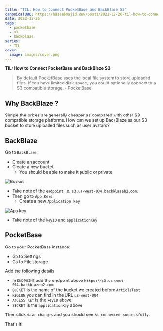 ```yaml
---
title: "TIL: How to Connect PocketBase and BackBlaze S3"
canonicalURL: https://haseebmajid.dev/posts/2022-12-26-til-how-to-connect-pocketbase-and-backblaze-s3/
date: 2022-12-26
tags:
  - pocketbase
  - s3
  - backblaze
series:
  - TIL
cover:
  image: images/cover.png
---
```


**TIL: How to Connect PocketBase and BackBlaze S3**

> By default PocketBase uses the local file system to store uploaded files. If you have limited disk space, you could optionally connect to a S3 compatible storage. - PocketBase

## Why BackBlaze ? 

Simple the prices are generally cheaper as compared with other S3 compatible storage platforms.
How can we set up BackBlaze as our S3 bucket to store uploaded files such as user avatars?

## BackBlaze

Go to `BackBlaze`

- Create an account
- Create a new bucket
    - You should be able to make it public or private

![Bucket](images/bucket.png)

- Take note of the `endpoint` i.e. `s3.us-west-004.backblazeb2.com`.
- Then go to `App Keys`
    - Create a new `Application key`

![App key](images/app_key.png.png)

- Take note of the `keyID` and `applicationKey`

## PocketBase

Go to your PocketBase instance:

- Go to Settings 
- Go to File storage

Add the following details

- In `ENDPOINT` add the endpoint above `https://s3.us-west-004.backblazeb2.com`
- `BUCKET` is the name of the bucket we created before `ArticleTest`
- `REGION` you can find in the URL `us-west-004`
- `ACCESS KEY` is the `keyID` above
- `SECRET` is the `applicationKey` above

Then click `Save changes` and you should see `S3 connected successfully`. 

That's It!